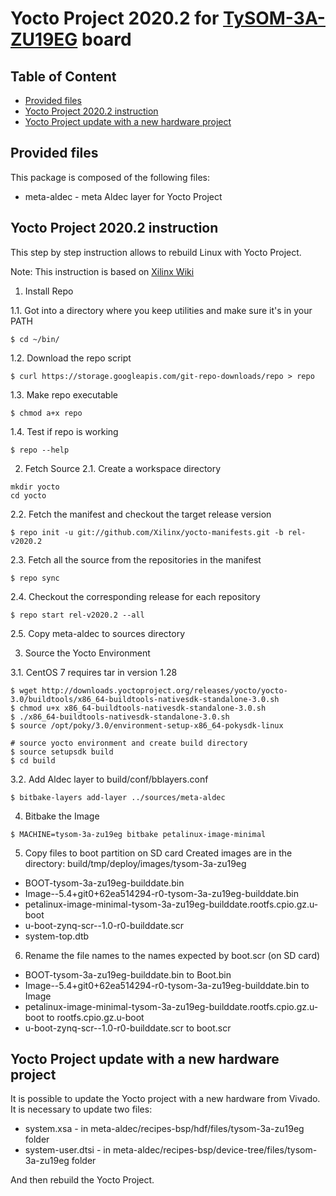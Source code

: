 # Yocto Project 2020.2 for [TySOM-3A-ZU19EG](https://www.aldec.com/en/products/emulation/tysom_boards/zynq_ultrascale_mpsoc_boards/tysom_3a) board

## Table of Content
- [Provided files](#provided_files)
- [Yocto Project 2020.2 instruction](#yocto_instruction)
- [Yocto Project update with a new hardware project](#yocto_update)

<a name="provided_files"/>

## Provided files

This package is composed of the following files:
- meta-aldec - meta Aldec layer for Yocto Project

<a name="yocto_instruction"/>

## Yocto Project 2020.2 instruction

This step by step instruction allows to rebuild Linux with Yocto Project.

Note: This instruction is based on [Xilinx Wiki](https://xilinx-wiki.atlassian.net/wiki/spaces/A/pages/18841862/Install+and+Build+with+Xilinx+Yocto)

1. Install Repo

1.1. Got into a directory where you keep utilities and make sure it's in your PATH
```
$ cd ~/bin/
```

1.2. Download the repo script
```
$ curl https://storage.googleapis.com/git-repo-downloads/repo > repo
```

1.3. Make repo executable
```
$ chmod a+x repo
```

1.4. Test if repo is working
```
$ repo --help
```

2. Fetch Source
2.1. Create a workspace directory
```
mkdir yocto
cd yocto
```

2.2. Fetch the manifest and checkout the target release version
```
$ repo init -u git://github.com/Xilinx/yocto-manifests.git -b rel-v2020.2
```

2.3. Fetch all the source from the repositories in the manifest
```
$ repo sync
```

2.4. Checkout the corresponding release for each repository
```
$ repo start rel-v2020.2 --all
```

2.5. Copy meta-aldec to sources directory

3. Source the Yocto Environment

3.1. CentOS 7 requires tar in version 1.28
```
$ wget http://downloads.yoctoproject.org/releases/yocto/yocto-3.0/buildtools/x86_64-buildtools-nativesdk-standalone-3.0.sh
$ chmod u+x x86_64-buildtools-nativesdk-standalone-3.0.sh
$ ./x86_64-buildtools-nativesdk-standalone-3.0.sh
$ source /opt/poky/3.0/environment-setup-x86_64-pokysdk-linux

# source yocto environment and create build directory
$ source setupsdk build
$ cd build
```

3.2. Add Aldec layer to build/conf/bblayers.conf
```
$ bitbake-layers add-layer ../sources/meta-aldec
```

4. Bitbake the Image
```
$ MACHINE=tysom-3a-zu19eg bitbake petalinux-image-minimal
```

5. Copy files to boot partition on SD card
Created images are in the directory: build/tmp/deploy/images/tysom-3a-zu19eg
- BOOT-tysom-3a-zu19eg-builddate.bin
- Image--5.4+git0+62ea514294-r0-tysom-3a-zu19eg-builddate.bin
- petalinux-image-minimal-tysom-3a-zu19eg-builddate.rootfs.cpio.gz.u-boot
- u-boot-zynq-scr--1.0-r0-builddate.scr
- system-top.dtb

6. Rename the file names to the names expected by boot.scr (on SD card)
- BOOT-tysom-3a-zu19eg-builddate.bin    to    Boot.bin
- Image--5.4+git0+62ea514294-r0-tysom-3a-zu19eg-builddate.bin    to    Image
- petalinux-image-minimal-tysom-3a-zu19eg-builddate.rootfs.cpio.gz.u-boot    to    rootfs.cpio.gz.u-boot
- u-boot-zynq-scr--1.0-r0-builddate.scr   to    boot.scr

<a name="yocto_update"/>

## Yocto Project update with a new hardware project

It is possible to update the Yocto project with a new hardware from Vivado.
It is necessary to update two files:
- system.xsa - in meta-aldec/recipes-bsp/hdf/files/tysom-3a-zu19eg folder
- system-user.dtsi - in meta-aldec/recipes-bsp/device-tree/files/tysom-3a-zu19eg folder

And then rebuild the Yocto Project.
